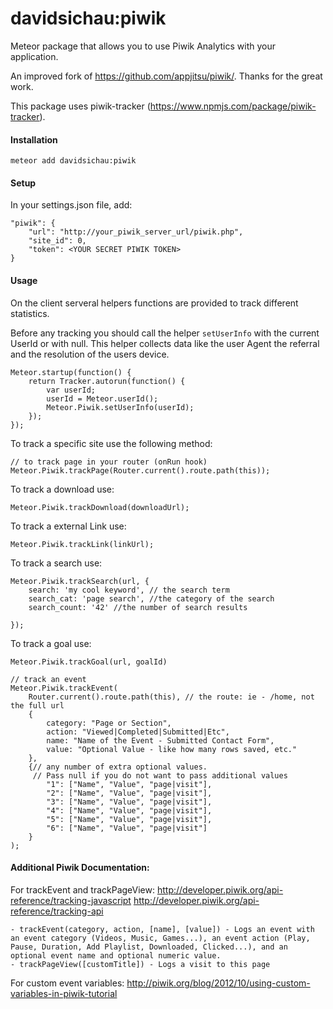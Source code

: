 # davidsichau:piwik
Meteor package that allows you to use Piwik Analytics with your application.

An improved fork of https://github.com/appjitsu/piwik/. Thanks for the great work.

This package uses piwik-tracker (https://www.npmjs.com/package/piwik-tracker).

#### Installation

```
meteor add davidsichau:piwik
```

#### Setup

In your settings.json file, add:

```
"piwik": {
    "url": "http://your_piwik_server_url/piwik.php",
    "site_id": 0,
    "token": <YOUR SECRET PIWIK TOKEN>
}
```

#### Usage

On the client serveral helpers functions are provided to track different statistics.

Before any tracking you should call the helper `setUserInfo` with the current UserId or with null.
This helper collects data like the user Agent the referral and the resolution of the users device.

```
Meteor.startup(function() {
    return Tracker.autorun(function() {
        var userId;
        userId = Meteor.userId();
        Meteor.Piwik.setUserInfo(userId);
    });
});
```

To track a specific site use the following method:
```
// to track page in your router (onRun hook)
Meteor.Piwik.trackPage(Router.current().route.path(this));
```

To track a download use:
```
Meteor.Piwik.trackDownload(downloadUrl);
```

To track a external Link use:
```
Meteor.Piwik.trackLink(linkUrl);
```

To track a search use:
```
Meteor.Piwik.trackSearch(url, {
    search: 'my cool keyword', // the search term
    search_cat: 'page search', //the category of the search
    search_count: '42' //the number of search results

});
```

To track a goal use:
```
Meteor.Piwik.trackGoal(url, goalId)
```



```
// track an event
Meteor.Piwik.trackEvent(
	Router.current().route.path(this), // the route: ie - /home, not the full url
	{
		category: "Page or Section",
		action: "Viewed|Completed|Submitted|Etc",
		name: "Name of the Event - Submitted Contact Form",
		value: "Optional Value - like how many rows saved, etc."
	},
	{// any number of extra optional values.
	 // Pass null if you do not want to pass additional values
		"1": ["Name", "Value", "page|visit"],
		"2": ["Name", "Value", "page|visit"],
		"3": ["Name", "Value", "page|visit"],
		"4": ["Name", "Value", "page|visit"],
		"5": ["Name", "Value", "page|visit"],
		"6": ["Name", "Value", "page|visit"]
	}
);
```

#### Additional Piwik Documentation:

For trackEvent and trackPageView:
http://developer.piwik.org/api-reference/tracking-javascript
http://developer.piwik.org/api-reference/tracking-api

	- trackEvent(category, action, [name], [value]) - Logs an event with an event category (Videos, Music, Games...), an event action (Play, Pause, Duration, Add Playlist, Downloaded, Clicked...), and an optional event name and optional numeric value.
	- trackPageView([customTitle]) - Logs a visit to this page


For custom event variables:
http://piwik.org/blog/2012/10/using-custom-variables-in-piwik-tutorial

